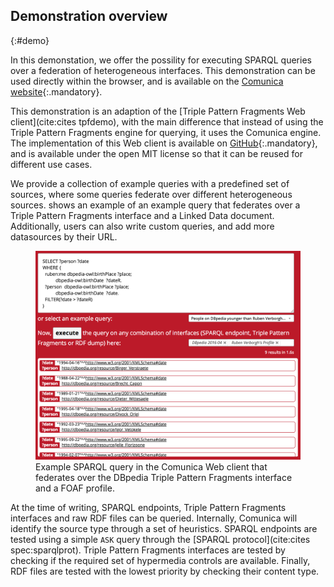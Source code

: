 ## Demonstration overview
{:#demo}

In this demonstation, we offer the possility for executing SPARQL queries
over a federation of heterogeneous interfaces.
This demonstration can be used directly within the browser,
and is available on the [Comunica website](http://comunica.linkeddatafragments.org/){:.mandatory}.

This demonstration is an adaption of the [Triple Pattern Fragments Web client](cite:cites tpfdemo),
with the main difference that instead of using the Triple Pattern Fragments engine for querying,
it uses the Comunica engine.
The implementation of this Web client is available on [GitHub](https://github.com/comunica/jQuery-Widget.js){:.mandatory},
and is available under the open MIT license so that it can be reused for different use cases.

We provide a collection of example queries with a predefined set of sources,
where some queries federate over different heterogeneous sources.
[](#screenshot) shows an example of an example query that federates
over a Triple Pattern Fragments interface and a Linked Data document.
Additionally, users can also write custom queries,
and add more datasources by their URL.

<figure id="screenshot">
<img src="img/screenshot.png" alt="[Comunica Web Client Screenshot]">
<figcaption markdown="block">
Example SPARQL query in the Comunica Web client that federates over the
DBpedia Triple Pattern Fragments interface and a FOAF profile.
</figcaption>
</figure>

At the time of writing, SPARQL endpoints, Triple Pattern Fragments interfaces and raw RDF files can be queried.
Internally, Comunica will identify the source type through a set of heuristics.
SPARQL endpoints are tested using a simple `ASK` query through the [SPARQL protocol](cite:cites spec:sparqlprot).
Triple Pattern Fragments interfaces are tested by checking if the required set of hypermedia controls are available.
Finally, RDF files are tested with the lowest priority by checking their content type.
